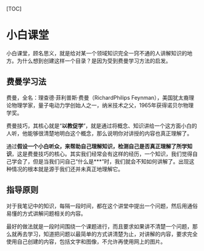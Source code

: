 [TOC]

# 小白课堂

小白课堂，顾名思义，就是给对某一个领域知识完全一窍不通的人讲解知识的地方。为什么想到创建这样一个目录？是因为受到费曼学习方法的启发。

## 费曼学习法

费曼，全名：理查德·菲利普斯·费曼（RichardPhilips Feynman），美国犹太裔理论物理学家，量子电动力学创始人之一，纳米技术之父，1965年获得诺贝尔物理学奖。

费曼技巧，其核心就是“**以教促学**”，就是通过将概念、知识讲给一个这方面小白的人听，他能够很清楚地明白这个概念，那么说明你对讲授的内容也真正理解了。

通过**假设一个小白听众，来帮助自己理解知识，检测自己是否真正理解了所学知识**，这是费曼技巧的核心。其实我们经常会有这样的经历，一个知识，我们觉得自己学会了，但是当我们问自己“什么是***”时，我们就会不知如何讲解了。出现这种情况的根本就是源于我们还并未真正地理解它。

## 指导原则

对于我笔记中的知识，每隔一段时间，都在这个讲堂中提出一个问题，然后用通俗易懂的方式讲解问题相关的内容。

最好的做法就是一段时间围绕一个课题进行，而且要求如果讲不清楚一个问题，那么就再去学习，知道把问题以最简单的方式讲清楚为止，对讲解的内容，要求完全使用自己创建的内容，包括文字和图像，不允许再使用网上的图片。
